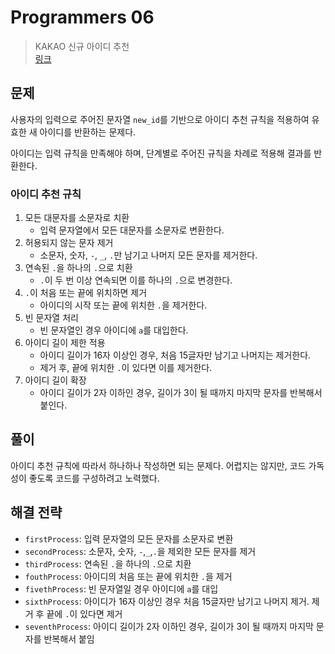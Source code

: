 # Programmers 06

> KAKAO 신규 아이디 추천
> <br/>
> [링크](https://school.programmers.co.kr/learn/courses/30/lessons/72410)

## 문제

사용자의 입력으로 주어진 문자열 `new_id`를 기반으로 아이디 추천 규칙을 적용하여 유효한 새 아이디를 반환하는 문제다.

아이디는 입력 규칙을 만족해야 하며, 단계별로 주어진 규칙을 차례로 적용해 결과를 반환한다.

### 아이디 추천 규칙

1. 모든 대문자를 소문자로 치환
    - 입력 문자열에서 모든 대문자를 소문자로 변환한다.
2. 허용되지 않는 문자 제거
    - 소문자, 숫자, `-`, `_`, `.`만 남기고 나머지 모든 문자를 제거한다.
3. 연속된 `.`을 하나의 `.`으로 치환
    - `.`이 두 번 이상 연속되면 이를 하나의 `.`으로 변경한다.
4. `.`이 처음 또는 끝에 위치하면 제거
    - 아이디의 시작 또는 끝에 위치한 `.`을 제거한다.
5. 빈 문자열 처리
    - 빈 문자열인 경우 아이디에 `a`를 대입한다.
6. 아이디 길이 제한 적용
    - 아이디 길이가 16자 이상인 경우, 처음 15글자만 남기고 나머지는 제거한다.
    - 제거 후, 끝에 위치한 `.`이 있다면 이를 제거한다.
7. 아이디 길이 확장
    - 아이디 길이가 2자 이하인 경우, 길이가 3이 될 때까지 마지막 문자를 반복해서 붙인다.

## 풀이

아이디 추천 규칙에 따라서 하나하나 작성하면 되는 문제다. 어렵지는 않지만, 코드 가독성이 좋도록 코드를 구성하려고 노력했다.

## 해결 전략

- `firstProcess`: 입력 문자열의 모든 문자를 소문자로 변환
- `secondProcess`: 소문자, 숫자, `-`,`_`,`.`을 제외한 모든 문자를 제거
- `thirdProcess`: 연속된 `.`을 하나의 `.`으로 치환
- `fouthProcess`: 아이디의 처음 또는 끝에 위치한 `.`을 제거
- `fivethProcess`: 빈 문자열일 경우 아이디에 `a`를 대입
- `sixthProcess`: 아이디가 16자 이상인 경우 처음 15글자만 남기고 나머지 제거. 제거 후 끝에 `.`이 있다면 제거
- `seventhProcess`: 아이디 길이가 2자 이하인 경우, 길이가 3이 될 때까지 마지막 문자를 반복해서 붙임